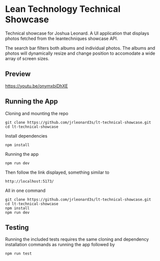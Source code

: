 # Lean Technology Technical Showcase

Technical showcase for Joshua Leonard. A UI application that displays photos fetched from the leantechniques showcase API.

The search bar filters both albums and individual photos. The albums and photos will dynamically resize and change position to accomodate a wide array of screen sizes.

## Preview

https://youtu.be/onymxbjDhXE

## Running the App

Cloning and mounting the repo

```
git clone https://github.com/jrleonard3s/lt-technical-showcase.git
cd lt-technical-showcase
```

Install dependencies

```
npm install
```

Running the app

```
npm run dev
```

Then follow the link displayed, something similar to

```
http://localhost:5173/
```

All in one command

```
git clone https://github.com/jrleonard3s/lt-technical-showcase.git
cd lt-technical-showcase
npm install
npm run dev
```

## Testing

Running the included tests requires the same cloning and dependency installation commands as running the app followed by

```
npm run test
```
